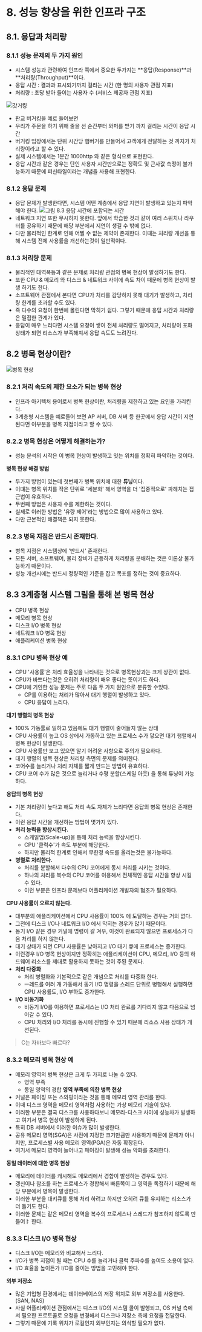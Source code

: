 # 8. 성능 향상을 위한 인프라 구조

## 8.1. 응답과 처리량

### 8.1.1 성능 문제의 두 가지 원인

- 시스템 성능과 관련하여 인프라 쪽에서 중요한 두가지는 **응답(Response)**과 **처리량(Throughput)**이다.
- 응답 시간 : 결과과 표시되기까지 걸리는 시간 (한 명의 사용자 관점 지표)
- 처리량 : 초당 받아 들이는 사용자 수 (서비스 제공자 관점 지표)


![갓거킹](img/gotgerking.jpeg)
- 판교 버거킹을 예로 들어보면
- 우리가 주문을 하기 위해 줄을 선 순간부터 와퍼를 받기 까지 걸리는 시간이 응답 시간
- 버거킹 입장에서는 단위 시간당 햄버거를 만들어서 고객에게 전달하는 것 까지가 처리량이라고 할 수 있다.
- 실제 시스템에서는 1분간 1000http 와 같은 형식으로 표현한다.
- 응답 시간과 같은 경우는 단인 사용자 시간만으로는 정확도 및 근사값 측정이 불가능하기 때문에 퍼신타일이라는 개념을 사용해 표현한다.
  
### 8.1.2 응답 문제
- 응답 문제가 발생한다면, 시스템 어떤 계층에서 응답 지연이 발생하고 있는지 파악해야 한다.
![그림 8.3 응답 시간에 포함되는 시간](img/response-1.jpeg)
- 네트워크 지연 또한 무시하지 못한다. 앞에서 학습한 것과 같이 여러 스위치나 라우터를 공유하기 때문에 해당 부분에서 지연이 생길 수 밖에 없다.
- 다만 물리적인 한계로 인해 어쩔 수 없는 제약이 존재한다. 이때는 처리량 개선을 통해 시스템 전체 사용률을 개선하는것이 일반적이다.

### 8.1.3 처리량 문제
- 물리적인 대역폭등과 같은 문제로 처리량 관점의 병목 현상이 발생하기도 한다.
- 또한 CPU & 메모리 와 디스크 & 네트워크 사이에 속도 차이 때문에 병목 현상이 발생 하기도 한다.
- 소프트웨어 관점에서 본다면 CPU가 처리를 감당하지 못해 대기가 발생하고, 처리량 한계를 초과할 수도 있다.
- 즉 다수의 요청이 한번에 몰린다면 막히기 쉽다. 그렇기 때문에 응답 시간과 처리량은 밀접한 관계가 있다.
- 응답이 매우 느리다면 시스템 요청이 쌓여 전체 처리량도 떨어지고, 처리량이 포화 상태가 되면 리소스가 부족해져서 응답 속도도 느려진다.

## 8.2 병목 현상이란?

![병목 현상](img/bottleneck-1.jpeg)

### 8.2.1 처리 속도의 제한 요소가 되는 병목 현상
- 인프라 아키텍처 용어로서 병목 현상이란, 처리량을 제한하고 있는 요인을 가리킨다.
- 3계층형 시스템을 예로들어 보면 AP 서버, DB 서버 등 한곳에서 응답 시간이 지연 된다면 이부분을 병목 지점이라고 할 수 있다.

### 8.2.2 병목 현상은 어떻게 해결하는가?
- 성능 분석의 시작은 이 병목 현상이 발생하고 잇는 위치를 정확히 파악하는 것이다.

**병목 현상 해결 방법**
- 두가지 방법이 있는데 첫번째가 병목 위치에 대한 **튜닝**이다.
- 이떄는 병목 위치를 작은 단위로 '세분화' 해서 영역을 더 '집중적으로' 파헤치는 접근법이 유효하다.
- 두번째 방법은 사용자 수를 제한하는 것이다.
- 실제로 이러한 방법은 '유량 제어'라는 방법으로 많이 사용하고 있다. 
- 다만 근본적인 해결책은 되지 못한다.

### 8.2.3 병목 지점은 반드시 존재한다.
- 병목 지점은 시스템상에 '반드시' 존재한다.
- 모든 서버, 소프트웨어, 물리 장비가 균등하게 처리량을 분배하는 것은 이론상 불가능하기 때문이다.
- 성능 개선시에는 반드시 정량적인 기준을 잡고 목표를 정하는 것이 중요하다.

## 8.3 3계층형 시스템 그림을 통해 본 병목 현상
- CPU 병목 현상
- 메모리 병목 현상
- 디스크 I/O 병목 현상
- 네트워크 I/O 병목 현상
- 애플리케이션 병목 현상

### 8.3.1 CPU 병목 현상 예
- CPU '사용률'은 처리 효율성을 나타내는 것으로 병목현상과는 크게 상관이 없다.
- CPU가 바쁘다는것은 오히려 처리량이 매우 좋다는 뜻이기도 하다.
- CPU에 기인한 성능 문제는 주로 다음 두 가지 원인으로 분류할 수있다.
  - CP를 이용하는 처리가 많아서 대기 행렬이 발생하고 있다.
  - CPU 응답이 느리다.

**대기 행렬의 병목 현상**
- 100% 가동률로 일하고 있음에도 대기 행렬이 줄어들지 않는 상태
- CPU 사용률이 높고 OS 상에서 가동하고 있는 프로세스 수가 맣으면 대기 행렬에서 병목 현상이 발생한다.
- CPU 사용률만 보고 있으면 알기 어려운 사항으로 주의가 필요하다.
- 대기 행렬의 병목 현상은 처리량 측면의 문제를 의미한다.
- 코어수를 늘리거나 처리 자체를 짧게 만드는 방법이 유효하다.
- CPU 코어 수가 많은 것으로 늘리거나 수평 분할(스케일 아웃) 을 통해 튜닝이 가능하다.
  
**응답의 병목 현상**
- 기본 처리량이 높다고 해도 처리 속도 자체가 느리다면 응답의 병목 현상은 존재한다.
- 이런 응답 시간을 개선하는 방법이 몇가지 있다.
- **처리 능력을 향상시킨다.**
  - 스케일업(Scale-up)을 통해 처리 능력을 향상시킨다.
  - CPU '클럭수'가 속도 부분에 해당한다.
  - 하지만 물리적 한계로 인해서 무한정 속도를 올리는것은 불가능하다.
- **병렬로 처리한다.**
  - 처리를 분할해서 다수의 CPU 코어에게 동시 처리를 시키는 것이다.
  - 하나의 처리를 복수의 CPU 코어를 이용해서 전체적인 응답 시간을 향상 시킬 수 있다.
  - 이런 부분은 인프라 문제보다 어플리케이션 개발자의 협조가 필요하다.

**CPU 사용률이 오르지 않는다.**
- 대부분의 애플리케이션에서 CPU 사용률이 100% 에 도달하는 경우는 거의 없다.
- 그전에 디스크 I/O나 네트워크 I/O 에서 막히는 경우가 많기 때문이다.
- 동기 I/O 같은 경우 커널에 명령이 갈 겨우, 이것이 완료되지 않으면 프로세스가 다음 처리를 하지 않는다.
- 대기 상태가 되면 CPU 사용률은 낮아지고 I/O 대기 큐에 프로세스는 증가한다.
- 이런경우 I/O 병목 현상이지만 정확히는 애플리케이션이 CPU, 메모리, I/O 등의 하드웨어 리소스를 제대로 활용하지 못하는 것이 주된 문제다.
- **처리 다중화**
  - 처리 병렬화와 기본적으로 같은 개념으로 처리를 다중화 한다.
  - ㅡ레드를 여러 개 가동해서 동기 I/O 명령을 스레드 단위로 병행해서 실행하면 CPU 사용률도, I/O 부하도 증가한다.
- **I/O 비동기화**
  - 비동기 I/O를 이용하면 프로세스는 I/O 처리 완료를 기다리지 않고 다음으로 넘어갈 수 있다.
  - CPU 처리와 I/O 처리를 동시에 진행할 수 있기 때문에 리소스 사용 상태가 개선된다.

> C는 자바보다 빠르다?

### 8.3.2 메모리 병목 현상 예
- 메모리 영역의 병목 현상은 크게 두 가지로 나눌 수 있다.
  - 영역 부족
  - 동일 영역의 경합
**영역 부족에 의한 병목 현상**
- 커널은 페이징 또는 스와핑이라는 것을 통해 메모리 영역 관리를 한다.
- 이때 디스크 영역을 메모리 영역처럼 사용하는 가상 메모리 기술이 있다.
- 이러한 부분은 결국 디스크를 사용하다보니 메모리-디스크 사이에 성능차가 발생하고 여기서 병목 현상이 발생하게 된다.
- 특히 DB 서버에서 이러한 이슈가 많이 발생한다.
- 공유 메모리 영역(SGA)은 사전에 지정한 크기만큼만 사용하기 때문에 문제가 아니지만, 프로세스별 사용 메모리 영역(PGA)은 자동 확장된다. 
- 여기서 메모리 영역이 늘어나고 페이징이 발생해 성능 악화를 초래한다.

**동일 데이터에 대한 병목 현상**
- 메모리에 데이터를 캐시해도 메모리에서 경합이 발생하는 경우도 있다.
- 갱신이나 참조를 하는 프로세스가 경합해서 빠른쪽이 그 영역을 독점하기 때문에 해당 부분에서 병목이 발생한다.
- 이러한 부분을 대키큐를 통해 처리 하려고 하지만 오히려 큐를 유지하는 리소스가 더 들기도 한다.
- 이러한 문제는 같은 메모리 영역을 복수의 프로세스나 스레드가 참조하지 않도록 만들어ㅑ 한다.

### 8.3.3 디스크 I/O 병목 현상
- 디스크 I/O는 메모리와 비교해서 느리다.
- I/O가 병목 지점이 될 때는 CPU 수를 늘리거나 클럭 주파수를 높여도 소용이 없다.
- I/O 효율을 높이든가 I/O를 줄이는 방법을 고민해야 한다.

**외부 저장소**
- 많은 기업형 환경에서는 데이터베이스의 저장 위치로 외부 저장소를 사용한다.(SAN, NAS)
- 사실 어플리케이션 관점에서는 디스크 I/O의 시스템 콜이 발행되고, OS 커널 측에서 필요한 프로토콜로 요청을 변경해서 디스크나 저장소 측에 요청을 전달한다.
- 그렇기 때문에 기록 위치가 로컬인지 외부인지는 의식할 필요가 없다.